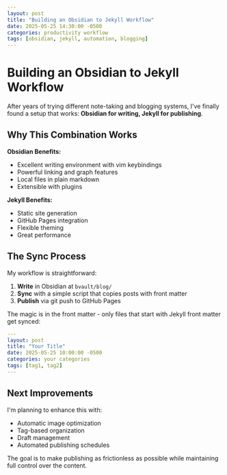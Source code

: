 ```yaml
---
layout: post
title: "Building an Obsidian to Jekyll Workflow"
date: 2025-05-25 14:30:00 -0500
categories: productivity workflow
tags: [obsidian, jekyll, automation, blogging]
---
```


# Building an Obsidian to Jekyll Workflow

After years of trying different note-taking and blogging systems, I've finally found a setup that works: **Obsidian for writing, Jekyll for publishing**.

## Why This Combination Works

**Obsidian Benefits:**
- Excellent writing environment with vim keybindings
- Powerful linking and graph features
- Local files in plain markdown
- Extensible with plugins

**Jekyll Benefits:**
- Static site generation
- GitHub Pages integration
- Flexible theming
- Great performance

## The Sync Process

My workflow is straightforward:

1. **Write** in Obsidian at `bvault/blog/`
2. **Sync** with a simple script that copies posts with front matter
3. **Publish** via git push to GitHub Pages

The magic is in the front matter - only files that start with Jekyll front matter get synced:

```yaml
---
layout: post
title: "Your Title"
date: 2025-05-25 10:00:00 -0500
categories: your categories
tags: [tag1, tag2]
---
```

## Next Improvements

I'm planning to enhance this with:
- Automatic image optimization
- Tag-based organization
- Draft management
- Automated publishing schedules

The goal is to make publishing as frictionless as possible while maintaining full control over the content.